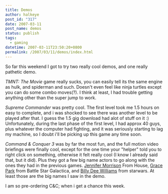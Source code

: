 ```yaml
---
title: Demos
author: halkeye
post_id: "317"
date: 2007-03-11
post_name: demos
status: publish
tags:
  - gaming
datetime: 2007-03-11T23:50:20+0800
permalink: /2007/03/11/demos/index.html
---
```


So far this weekend I got to try two really cool demos, and one really pathetic demo.

_TMNT: The Movie_ game really sucks, you can easily tell its the same engine as hulk, and spiderman and such. Doesn't even feel like ninja turtles except you can do some combo moves(?). I think at least, I had trouble getting anything other than the super jump to work.

_Supreme Commander_ was pretty cool. The first level took me 1.5 hours on easy to complete, and i was shocked to see there was another level to be played after that. I guess the 1.5 gig download had alot of stuff on it :) Unfortunately, during the last phase of the first level, I had approx 40 guys, plus whatever the computer had fighting, and it was seriously starting to lag my machine, so I doubt i'll be picking up this game any time soon.

_Command & Conquer 3_ was by far the most fun, and the full motion video briefings were finally cool, except for the one time your "helper" told you to right click on something, otherwise it felt really cool (I know I already said that, but it did). Plus they got a few big name actors to go along with the ones they had in the previous games. [Jennifer Morrison](https://web.archive.org/web/20070408155946/http://imdb.com:80/name/nm0607185/) From House, [Grace Park](https://web.archive.org/web/20070317184646/http://www.imdb.com:80/name/nm0661825/) from Battle Star Galactica, and [Billy Dee Williams](https://web.archive.org/web/20070327203222/http://imdb.com:80/name/nm0001850/) from starwars. At least those are the big names I saw in the demo.

I am so pre-ordering C&C; when i get a chance this week.
